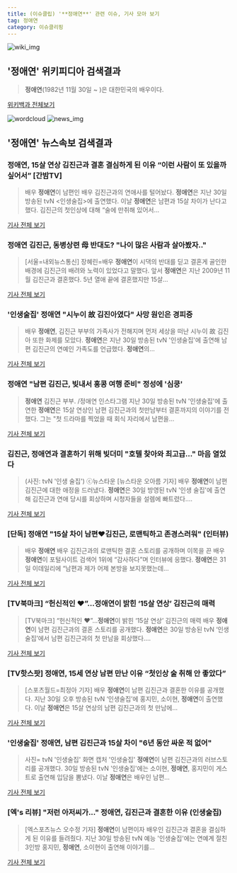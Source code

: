 ```yaml
---
title: (이슈클립) '**정애연**' 관련 이슈, 기사 모아 보기
tag: 정애연
category: 이슈클리핑
---
```

![wiki_img](https://user-images.githubusercontent.com/42597476/44503234-41136a80-a6d0-11e8-9071-6fc6418eafe4.png)
## **'**정애연**'** 위키피디아 검색결과
>**정애연**(1982년 11월 30일 ~ )은 대한민국의 배우이다.

<a href="https://ko.wikipedia.org/wiki/정애연" target="_blank">위키백과 전체보기</a>

![wordcloud](https://s3.ap-northeast-2.amazonaws.com/lyrics101-wordcloud/2018-08-31-1535691672.png)
![news_img](https://user-images.githubusercontent.com/42597476/44507050-1206f400-a6e4-11e8-8d98-7ffbfebb353f.png)
## **'**정애연**'** 뉴스속보 검색결과
### **정애연**, 15살 연상 김진근과 결혼 결심하게 된 이유 “이런 사람이 또 있을까 싶어서” [간밤TV]

>배우 **정애연**이 남편인 배우 김진근과의 연애사를 털어놨다. **정애연**은 지난 30일 방송된 tvN <인생술집>에 출연했다. 이날 **정애연**은 남편과 15살 차이가 난다고 했다. 김진근의 첫인상에 대해 “술에 만취해 있어서...

<a href="http://sports.khan.co.kr/news/sk_index.html?art_id=201808311003003&sec_id=540201&pt=nv" target="_blank">기사 전체 보기</a>

### **정애연** 김진근, 동병상련 母 반대도? "나이 많은 사람과 살아봤자.."

>[서울=내외뉴스통신] 장혜린=배우 **정애연**이 시댁의 반대를 딛고 결혼게 골인한 배경에 김진근의 배려와 노력이 있었다고 말했다. 앞서 **정애연**은 지난 2009년 11월 김진근과 결혼했다. 5년 열애 끝에 결혼했지만 15살...

<a href="http://www.nbnnews.co.kr/news/articleView.html?idxno=172420" target="_blank">기사 전체 보기</a>

### '인생술집' **정애연** "시누이 故 김진아였다" 사망 원인은 경피증

>배우 **정애연**, 김진근 부부의 가족사가 전해지며 먼저 세상을 떠난 시누이 故 김진아 또한 화제를 모았다. **정애연**은  지난 30일 방송된 tvN '인생술집'에 출연해 남편 김진근의 연예인 가족도를 언급했다.  **정애연**의...

<a href="http://www.kukinews.com/news/article.html?no=581455" target="_blank">기사 전체 보기</a>

### **정애연** "남편 김진근, 빚내서 홍콩 여행 준비" 정성에 '심쿵'

>**정애연** 김진근 부부. /정애연 인스타그램  지난 30일 방송된 tvN '인생술집'에 출연한 **정애연**은 15살 연상인 남편 김진근과의 첫만남부터 결혼까지의 이야기를 전했다.   그는 "첫 드라마를 찍었을 때 회식 자리에서 남편을...

<a href="http://www.kyeongin.com/main/view.php?key=20180831001135549" target="_blank">기사 전체 보기</a>

### 김진근, **정애연**과 결혼하기 위해 빚더미 "호텔 찾아와 최고급…" 마음 열었다

>(사진: tvN '인생 술집') ⓒ뉴스타운 [뉴스타운 오아름 기자] 배우 **정애연**이 남편 김진근에 대한 애정을 드러냈다. **정애연**은 30일 방영된 tvN '인생 술집'에 출연해 김진근과 연애 당시를 회상하며 시청자들을 설렘에 빠트렸다....

<a href="http://www.newstown.co.kr/news/articleView.html?idxno=338712" target="_blank">기사 전체 보기</a>

### [단독] **정애연** "15살 차이 남편♥김진근, 로맨틱하고 존경스러워" (인터뷰)

>배우 **정애연** 배우 김진근과의 로맨틱한 결혼 스토리를 공개하며 이목을 끈 배우 **정애연**이 포털사이트 검색어 1위에 “감사하다”며 인터뷰에 응했다. **정애연**은 31일 이데일리에 “남편과 제가 어제 본방을 보지못했는데...

<a href="http://starin.edaily.co.kr/news/newspath.asp?newsid=01348086619312896" target="_blank">기사 전체 보기</a>

### [TV북마크] “헌신적인 ♥”…**정애연**이 밝힌 ‘15살 연상’ 김진근의 매력

>[TV북마크] “헌신적인 ♥”…**정애연**이 밝힌 ‘15살 연상’ 김진근의 매력 배우 **정애연**이 남편 김진근과의 결혼 스토리를 공개했다. **정애연**은 30일 방송된 tvN ‘인생술집’에서 남편 김진근과의 첫 만남을 회상했다....

<a href="http://sports.donga.com/3/all/20180831/91769457/1" target="_blank">기사 전체 보기</a>

### [TV핫스팟] **정애연**, 15세 연상 남편 만난 이유 “첫인상 술 취해 안 좋았다”

>[스포츠월드=최정아 기자] 배우 **정애연**이 남편 김진근과 결혼한 이유를 공개했다. 지난 30일 오후 방송된 tvN ‘인생술집’에 홍지민, 소이현, **정애연**이 출연했다. 이날 **정애연**은 15살 연상의 남편 김진근과의 첫 만남에...

<a href="http://www.sportsworldi.com/content/html/2018/08/31/20180831655098.html" target="_blank">기사 전체 보기</a>

### '인생술집' **정애연**, 남편 김진근과 15살 차이 "6년 동안 싸운 적 없어"

>사진= tvN '인생술집' 화면 캡처 '인생술집' **정애연**이 남편 김진근과의 러브스토리를 공개했다. 30일 방송된 tvN '인생술집'에는 소이현, **정애연**, 홍지민이 게스트로 출연해 입담을 뽐냈다. 이날 **정애연**은 배우인 남편...

<a href="http://view.asiae.co.kr/news/view.htm?idxno=2018083106541883681" target="_blank">기사 전체 보기</a>

### [엑's 리뷰] "저런 아저씨가..." **정애연**, 김진근과 결혼한 이유 (인생술집)

>[엑스포츠뉴스 오수정 기자] **정애연**이 남편이자 배우인 김진근과 결혼을 결심하게 된 이유를 들려줬다.   지난 30일 방송된 tvN 예능 '인생술집'에는 연예계 절친 3인방 홍지민, **정애연**, 소이현이 출연해 이야기를...

<a href="http://www.xportsnews.com/?ac=article_view&entry_id=1013851" target="_blank">기사 전체 보기</a>


